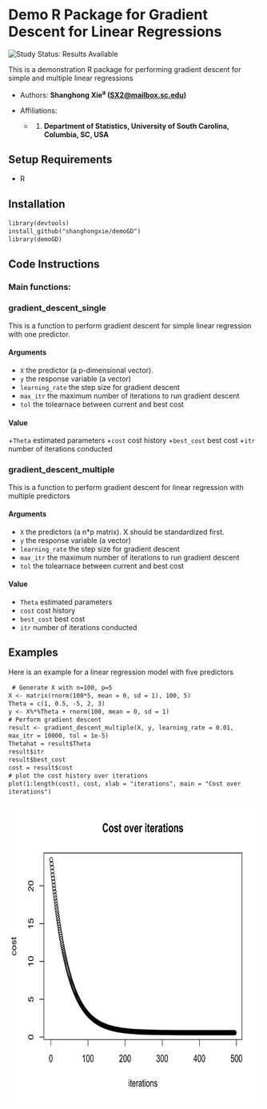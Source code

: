 
# Demo R Package for Gradient Descent for Linear Regressions

<img src="https://img.shields.io/badge/Study%20Status-Results%20Available-yellow.svg" alt="Study Status: Results Available"> 

This is a demonstration R package for performing gradient descent for simple and multiple linear regressions


- Authors: **Shanghong Xie<sup>a</sup> (SX2@mailbox.sc.edu)</sup>**

- Affiliations:
   + 1. **Department of Statistics, University of South Carolina, Columbia, SC, USA**



## Setup Requirements
- R

## Installation

```
library(devtools)
install_github("shanghongxie/demoGD")
library(demoGD)
```


## Code Instructions


### Main functions: 
### gradient_descent_single 
This is a function to perform gradient descent for simple linear regression with one predictor.
#### Arguments
+ `X`	the predictor (a p-dimensional vector).
+ `y`	the response variable (a vector)
+ `learning_rate`	the step size for gradient descent
+ `max_itr`	the maximum number of iterations to run gradient descent
+ `tol`	the tolearnace between current and best cost

#### Value
+`Theta` estimated parameters
+`cost` cost history
+`best_cost` best cost
+`itr` number of iterations conducted

### gradient_descent_multiple
This is a function to perform gradient descent for linear regression with multiple predictors
#### Arguments
+ `X`	the predictors (a n*p matrix). X should be standardized first.
+ `y`	the response variable (a vector)
+ `learning_rate`	the step size for gradient descent
+ `max_itr`	the maximum number of iterations to run gradient descent
+ `tol`	the tolearnace between current and best cost

#### Value
+ `Theta` estimated parameters
+ `cost` cost history
+ `best_cost` best cost
+ `itr` number of iterations conducted


 ## Examples
 Here is an example for a linear regression model with five predictors
``` 
 # Generate X with n=100, p=5
X <- matrix(rnorm(100*5, mean = 0, sd = 1), 100, 5)
Theta = c(1, 0.5, -5, 2, 3)
y <- X%*%Theta + rnorm(100, mean = 0, sd = 1)
# Perform gradient descent
result <- gradient_descent_multiple(X, y, learning_rate = 0.01, max_itr = 10000, tol = 1e-5)
Thetahat = result$Theta
result$itr
result$best_cost
cost = result$cost
# plot the cost history over iterations
plot(1:length(cost), cost, xlab = "iterations", main = "Cost over iterations")
```

<p align="center">
<img src="https://github.com/shanghongxie/demoGD/blob/master/costhistory.png" width="700" height="600">
</p>



